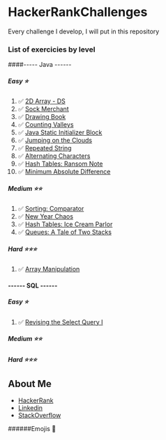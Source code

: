 # HackerRankChallenges
Every challenge I develop, I will put in this repository

### List of exercicies by level

####----- Java ------
##### Easy ⭐
1.  ✅ [2D Array - DS](https://www.hackerrank.com/challenges/2d-array/problem)
2.  ✅ [Sock Merchant](https://www.hackerrank.com/challenges/sock-merchant/problem)
3.  ✅ [Drawing Book](https://www.hackerrank.com/challenges/drawing-book/problem)
4.  ✅ [Counting Valleys](https://www.hackerrank.com/challenges/counting-valleys/problem)
5.  ✅ [Java Static Initializer Block](https://www.hackerrank.com/challenges/java-static-initializer-block/problem)
6.  ✅ [Jumping on the Clouds](https://www.hackerrank.com/challenges/jumping-on-the-clouds/problem)
7.  ✅ [Repeated String](https://www.hackerrank.com/challenges/repeated-string/problem)
8.  ✅ [Alternating Characters](https://www.hackerrank.com/challenges/alternating-characters/problem)
9.  ✅ [Hash Tables: Ransom Note](https://www.hackerrank.com/challenges/ctci-ransom-note/problem)
10. ✅ [Minimum Absolute Difference](https://www.hackerrank.com/challenges/minimum-absolute-difference-in-an-array/problem)

##### Medium ⭐⭐
1. ✅ [Sorting: Comparator](https://www.hackerrank.com/challenges/ctci-comparator-sorting/problem)
2. ✅ [New Year Chaos](https://www.hackerrank.com/challenges/new-year-chaos/problem)
3. ✅ [Hash Tables: Ice Cream Parlor](https://www.hackerrank.com/challenges/ctci-ice-cream-parlor/problem)
4. ✅ [Queues: A Tale of Two Stacks](https://www.hackerrank.com/challenges/ctci-queue-using-two-stacks/problem)

##### Hard ⭐⭐⭐ 
1. ✅ [Array Manipulation](https://www.hackerrank.com/challenges/crush/problem)

#### ------ SQL ------

##### Easy ⭐
1. ✅ [Revising the Select Query I](https://www.hackerrank.com/challenges/revising-the-select-query/problem)


##### Medium ⭐⭐

##### Hard ⭐⭐⭐ 

## About Me 
* [HackerRank](https://www.hackerrank.com/pedrobragadev)
* [Linkedin](https://www.linkedin.com/in/pedrobragadev/)
* [StackOverflow](https://stackoverflow.com/story/pedrobragadev)

######Emojis 
🚧